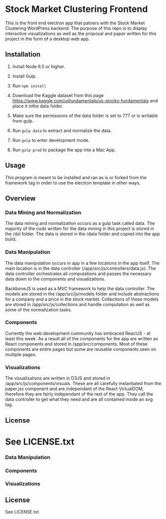 # Stock Market Clustering Frontend

This is the front end electron app that patners with the Stock Market Clustering WordPress backend. The purpose of this repo is to display interactive visualizations as well as the proposal and paper written for this project in the form of a desktop web app. 

## Installation

1. Install Node 6.5 or higher.

2. Install Gulp.

3. Run `npm install`

4. Download the Kaggle dataset from this page https://www.kaggle.com/usfundamentals/us-stocks-fundamentals and place it inthe data folder.

5. Make sure the permissions of the data folder is set to 777 or is writable from gulp.

6. Run `gulp data` to extract and normalize the data.

7. Run `gulp` to enter development mode.

8. Run `gulp prod` to package the app into a Mac App.

## Usage

This program is meant to be installed and ran as is or forked from the framework tag in order to use the electron template in other ways.

## Overview

### Data Mining and Normalization

The data mining and normalization occurs as a gulp task called data. The majority of the code written for the data mining in this project is stored in the /dsl folder. The data is stored in the /data folder and copied into the app build.

### Data Manipulation

The data manipulation occurs in app in a few locations in the app itself. The main location is in the data controller (/app/src/js/controllers/data.js). The data controller orchestrates all computations and passes the necessary data down to the components and visualizations.

BackboneJS is used as a MVC framework to help the data controller. The models are stored in the /app/src/js/models folder and include abstractions for a company and a price in the stock market. Collections of these models are stored in /app/src/js/collections and handle computation as well as some of the normalization tasks.

### Components

Currently the web development community has embraced ReactJS - at least this week. As a result all of the components for the app are written as React components and stored in /app/src/components. Most of these components are entire pages but some are reusable components seen on multiple pages.

### Visualizations

The visualizations are written in D3JS and stored in /app/src/js/components/visuals. These are all carefully instantiated from the paper.jsx component and are independant of the React VirtualDOM, therefore they are fairly independant of the rest of the app. They call the data controller to get what they need and are all contained inside an svg tag.

## License

See LICENSE.txt
=======
### Data Manipulation

### Components

### Visualizations

## License

See LICENSE.txt
